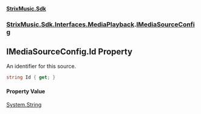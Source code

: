 #### [StrixMusic.Sdk](./index.md 'index')
### [StrixMusic.Sdk.Interfaces.MediaPlayback](./StrixMusic-Sdk-Interfaces-MediaPlayback.md 'StrixMusic.Sdk.Interfaces.MediaPlayback').[IMediaSourceConfig](./StrixMusic-Sdk-Interfaces-MediaPlayback-IMediaSourceConfig.md 'StrixMusic.Sdk.Interfaces.MediaPlayback.IMediaSourceConfig')
## IMediaSourceConfig.Id Property
An identifier for this source.  
```csharp
string Id { get; }
```
#### Property Value
[System.String](https://docs.microsoft.com/en-us/dotnet/api/System.String 'System.String')  
